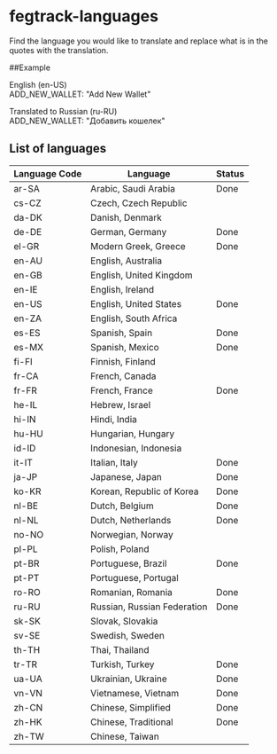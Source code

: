 # fegtrack-languages

Find the language you would like to translate and replace what is in the quotes with the translation.

##Example

English (en-US)\
ADD_NEW_WALLET: "Add New Wallet"

Translated to Russian (ru-RU)\
ADD_NEW_WALLET: "Добавить кошелек"

## List of languages
| Language Code | Language | Status |
| ------------- | -------- | ------ |
| ar-SA | Arabic, Saudi Arabia | Done |
| cs-CZ | Czech, Czech Republic | |
| da-DK | Danish, Denmark | |
| de-DE | German, Germany | Done |
| el-GR | Modern Greek, Greece | Done |
| en-AU | English, Australia | |
| en-GB | English, United Kingdom | |
| en-IE | English, Ireland | |
| en-US | English, United States | Done |
| en-ZA | English, South Africa | |
| es-ES | Spanish, Spain | Done |
| es-MX | Spanish, Mexico | Done |
| fi-FI | Finnish, Finland | |
| fr-CA | French, Canada | |
| fr-FR | French, France | Done |
| he-IL | Hebrew, Israel | |
| hi-IN | Hindi, India | |
| hu-HU | Hungarian, Hungary | |
| id-ID | Indonesian, Indonesia | |
| it-IT | Italian, Italy | Done |
| ja-JP | Japanese, Japan | Done |
| ko-KR | Korean, Republic of Korea | Done |
| nl-BE | Dutch, Belgium | Done |
| nl-NL | Dutch, Netherlands | Done |
| no-NO | Norwegian, Norway | |
| pl-PL | Polish, Poland | |
| pt-BR | Portuguese, Brazil | Done |
| pt-PT | Portuguese, Portugal | |
| ro-RO | Romanian, Romania | Done |
| ru-RU | Russian, Russian Federation | Done |
| sk-SK | Slovak, Slovakia | |
| sv-SE | Swedish, Sweden | |
| th-TH | Thai, Thailand | |
| tr-TR | Turkish, Turkey | Done |
| ua-UA | Ukrainian, Ukraine | Done |
| vn-VN | Vietnamese, Vietnam | Done |
| zh-CN | Chinese, Simplified | Done |
| zh-HK | Chinese, Traditional | Done |
| zh-TW | Chinese, Taiwan | |
